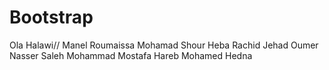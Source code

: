 # Bootstrap

Ola Halawi//
Manel Roumaissa
Mohamad Shour
Heba Rachid
Jehad Oumer
Nasser Saleh
Mohammad Mostafa Hareb
Mohamed Hedna
